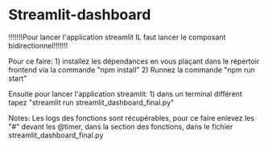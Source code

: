 # Streamlit-dashboard

!!!!!!!Pour lancer l'application streamlit IL faut lancer le composant bidirectionnel!!!!!!!

Pour ce faire:
	1) installez les dépendances en vous plaçant dans le répertoir frontend via la
	commande "npm install"
	2) Runnez la commande "npm run start"


Ensuite pour lancer l'application streamlit:
	1) dans un terminal différent tapez "streamlit run streamlit_dashboard_final.py"

Notes: Les logs des fonctions sont récupérables, pour ce faire enlevez les "#" devant les 
@timer, dans la section des fonctions, dans le fichier streamlit_dashboard_final.py
